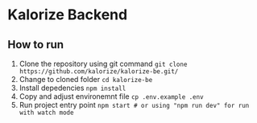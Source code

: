 # Kalorize Backend

## How to run

1. Clone the repository using git command
   `git clone https://github.com/kalorize/kalorize-be.git/`
2. Change to cloned folder
   `cd kalorize-be`
3. Install depedencies
   `npm install`
4. Copy and adjust environemnt file
   `cp .env.example .env`
5. Run project entry point
   `npm start # or using "npm run dev" for run with watch mode`

